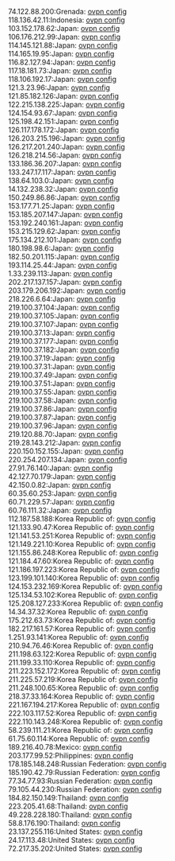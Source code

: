 74.122.88.200:Grenada: [ovpn config](vpn/74_122_88_200.ovpn)  
118.136.42.11:Indonesia: [ovpn config](vpn/118_136_42_11.ovpn)  
103.152.178.62:Japan: [ovpn config](vpn/103_152_178_62.ovpn)  
106.176.212.99:Japan: [ovpn config](vpn/106_176_212_99.ovpn)  
114.145.121.88:Japan: [ovpn config](vpn/114_145_121_88.ovpn)  
114.165.19.95:Japan: [ovpn config](vpn/114_165_19_95.ovpn)  
116.82.127.94:Japan: [ovpn config](vpn/116_82_127_94.ovpn)  
117.18.181.73:Japan: [ovpn config](vpn/117_18_181_73.ovpn)  
118.106.192.17:Japan: [ovpn config](vpn/118_106_192_17.ovpn)  
121.3.23.96:Japan: [ovpn config](vpn/121_3_23_96.ovpn)  
121.85.182.126:Japan: [ovpn config](vpn/121_85_182_126.ovpn)  
122.215.138.225:Japan: [ovpn config](vpn/122_215_138_225.ovpn)  
124.154.93.67:Japan: [ovpn config](vpn/124_154_93_67.ovpn)  
125.198.42.151:Japan: [ovpn config](vpn/125_198_42_151.ovpn)  
126.117.178.172:Japan: [ovpn config](vpn/126_117_178_172.ovpn)  
126.203.215.196:Japan: [ovpn config](vpn/126_203_215_196.ovpn)  
126.217.201.240:Japan: [ovpn config](vpn/126_217_201_240.ovpn)  
126.218.214.56:Japan: [ovpn config](vpn/126_218_214_56.ovpn)  
133.186.36.207:Japan: [ovpn config](vpn/133_186_36_207.ovpn)  
133.247.17.117:Japan: [ovpn config](vpn/133_247_17_117.ovpn)  
138.64.103.0:Japan: [ovpn config](vpn/138_64_103_0.ovpn)  
14.132.238.32:Japan: [ovpn config](vpn/14_132_238_32.ovpn)  
150.249.86.86:Japan: [ovpn config](vpn/150_249_86_86.ovpn)  
153.177.71.25:Japan: [ovpn config](vpn/153_177_71_25.ovpn)  
153.185.207.147:Japan: [ovpn config](vpn/153_185_207_147.ovpn)  
153.192.240.161:Japan: [ovpn config](vpn/153_192_240_161.ovpn)  
153.215.129.62:Japan: [ovpn config](vpn/153_215_129_62.ovpn)  
175.134.212.101:Japan: [ovpn config](vpn/175_134_212_101.ovpn)  
180.198.98.6:Japan: [ovpn config](vpn/180_198_98_6.ovpn)  
182.50.201.115:Japan: [ovpn config](vpn/182_50_201_115.ovpn)  
193.114.25.44:Japan: [ovpn config](vpn/193_114_25_44.ovpn)  
1.33.239.113:Japan: [ovpn config](vpn/1_33_239_113.ovpn)  
202.217.137.157:Japan: [ovpn config](vpn/202_217_137_157.ovpn)  
203.179.206.192:Japan: [ovpn config](vpn/203_179_206_192.ovpn)  
218.226.6.64:Japan: [ovpn config](vpn/218_226_6_64.ovpn)  
219.100.37.104:Japan: [ovpn config](vpn/219_100_37_104.ovpn)  
219.100.37.105:Japan: [ovpn config](vpn/219_100_37_105.ovpn)  
219.100.37.107:Japan: [ovpn config](vpn/219_100_37_107.ovpn)  
219.100.37.13:Japan: [ovpn config](vpn/219_100_37_13.ovpn)  
219.100.37.177:Japan: [ovpn config](vpn/219_100_37_177.ovpn)  
219.100.37.182:Japan: [ovpn config](vpn/219_100_37_182.ovpn)  
219.100.37.19:Japan: [ovpn config](vpn/219_100_37_19.ovpn)  
219.100.37.31:Japan: [ovpn config](vpn/219_100_37_31.ovpn)  
219.100.37.49:Japan: [ovpn config](vpn/219_100_37_49.ovpn)  
219.100.37.51:Japan: [ovpn config](vpn/219_100_37_51.ovpn)  
219.100.37.55:Japan: [ovpn config](vpn/219_100_37_55.ovpn)  
219.100.37.58:Japan: [ovpn config](vpn/219_100_37_58.ovpn)  
219.100.37.86:Japan: [ovpn config](vpn/219_100_37_86.ovpn)  
219.100.37.87:Japan: [ovpn config](vpn/219_100_37_87.ovpn)  
219.100.37.96:Japan: [ovpn config](vpn/219_100_37_96.ovpn)  
219.120.88.70:Japan: [ovpn config](vpn/219_120_88_70.ovpn)  
219.28.143.212:Japan: [ovpn config](vpn/219_28_143_212.ovpn)  
220.150.152.155:Japan: [ovpn config](vpn/220_150_152_155.ovpn)  
220.254.207.134:Japan: [ovpn config](vpn/220_254_207_134.ovpn)  
27.91.76.140:Japan: [ovpn config](vpn/27_91_76_140.ovpn)  
42.127.70.179:Japan: [ovpn config](vpn/42_127_70_179.ovpn)  
42.150.0.82:Japan: [ovpn config](vpn/42_150_0_82.ovpn)  
60.35.60.253:Japan: [ovpn config](vpn/60_35_60_253.ovpn)  
60.71.229.57:Japan: [ovpn config](vpn/60_71_229_57.ovpn)  
60.76.111.32:Japan: [ovpn config](vpn/60_76_111_32.ovpn)  
112.187.58.188:Korea Republic of: [ovpn config](vpn/112_187_58_188.ovpn)  
121.133.90.47:Korea Republic of: [ovpn config](vpn/121_133_90_47.ovpn)  
121.141.53.251:Korea Republic of: [ovpn config](vpn/121_141_53_251.ovpn)  
121.149.221.10:Korea Republic of: [ovpn config](vpn/121_149_221_10.ovpn)  
121.155.86.248:Korea Republic of: [ovpn config](vpn/121_155_86_248.ovpn)  
121.184.47.60:Korea Republic of: [ovpn config](vpn/121_184_47_60.ovpn)  
121.186.197.223:Korea Republic of: [ovpn config](vpn/121_186_197_223.ovpn)  
123.199.101.140:Korea Republic of: [ovpn config](vpn/123_199_101_140.ovpn)  
124.153.232.169:Korea Republic of: [ovpn config](vpn/124_153_232_169.ovpn)  
125.134.53.102:Korea Republic of: [ovpn config](vpn/125_134_53_102.ovpn)  
125.208.127.233:Korea Republic of: [ovpn config](vpn/125_208_127_233.ovpn)  
14.34.37.32:Korea Republic of: [ovpn config](vpn/14_34_37_32.ovpn)  
175.212.63.73:Korea Republic of: [ovpn config](vpn/175_212_63_73.ovpn)  
182.217.161.57:Korea Republic of: [ovpn config](vpn/182_217_161_57.ovpn)  
1.251.93.141:Korea Republic of: [ovpn config](vpn/1_251_93_141.ovpn)  
210.94.76.46:Korea Republic of: [ovpn config](vpn/210_94_76_46.ovpn)  
211.198.63.122:Korea Republic of: [ovpn config](vpn/211_198_63_122.ovpn)  
211.199.33.110:Korea Republic of: [ovpn config](vpn/211_199_33_110.ovpn)  
211.223.152.172:Korea Republic of: [ovpn config](vpn/211_223_152_172.ovpn)  
211.225.57.219:Korea Republic of: [ovpn config](vpn/211_225_57_219.ovpn)  
211.248.100.65:Korea Republic of: [ovpn config](vpn/211_248_100_65.ovpn)  
218.37.33.164:Korea Republic of: [ovpn config](vpn/218_37_33_164.ovpn)  
221.167.194.217:Korea Republic of: [ovpn config](vpn/221_167_194_217.ovpn)  
222.103.117.52:Korea Republic of: [ovpn config](vpn/222_103_117_52.ovpn)  
222.110.143.248:Korea Republic of: [ovpn config](vpn/222_110_143_248.ovpn)  
58.239.111.21:Korea Republic of: [ovpn config](vpn/58_239_111_21.ovpn)  
61.75.60.114:Korea Republic of: [ovpn config](vpn/61_75_60_114.ovpn)  
189.216.40.78:Mexico: [ovpn config](vpn/189_216_40_78.ovpn)  
203.177.99.52:Philippines: [ovpn config](vpn/203_177_99_52.ovpn)  
178.185.148.248:Russian Federation: [ovpn config](vpn/178_185_148_248.ovpn)  
185.190.42.79:Russian Federation: [ovpn config](vpn/185_190_42_79.ovpn)  
77.34.77.93:Russian Federation: [ovpn config](vpn/77_34_77_93.ovpn)  
79.105.44.230:Russian Federation: [ovpn config](vpn/79_105_44_230.ovpn)  
184.82.150.149:Thailand: [ovpn config](vpn/184_82_150_149.ovpn)  
223.205.41.68:Thailand: [ovpn config](vpn/223_205_41_68.ovpn)  
49.228.228.180:Thailand: [ovpn config](vpn/49_228_228_180.ovpn)  
58.8.176.190:Thailand: [ovpn config](vpn/58_8_176_190.ovpn)  
23.137.255.116:United States: [ovpn config](vpn/23_137_255_116.ovpn)  
24.17.113.48:United States: [ovpn config](vpn/24_17_113_48.ovpn)  
72.217.35.202:United States: [ovpn config](vpn/72_217_35_202.ovpn)  

